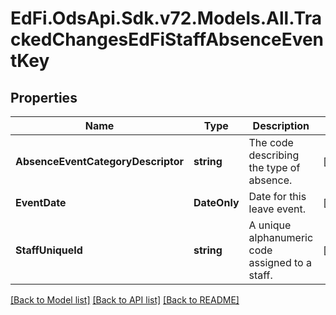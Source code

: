 # EdFi.OdsApi.Sdk.v72.Models.All.TrackedChangesEdFiStaffAbsenceEventKey

## Properties

Name | Type | Description | Notes
------------ | ------------- | ------------- | -------------
**AbsenceEventCategoryDescriptor** | **string** | The code describing the type of absence. | [optional] 
**EventDate** | **DateOnly** | Date for this leave event. | [optional] 
**StaffUniqueId** | **string** | A unique alphanumeric code assigned to a staff. | [optional] 

[[Back to Model list]](../../README.md#documentation-for-models) [[Back to API list]](../../README.md#documentation-for-api-endpoints) [[Back to README]](../../README.md)

